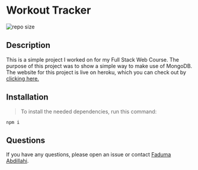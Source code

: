 # Workout Tracker
![repo size](https://img.shields.io/badge/repo%20size-327%20MB-blue)

## Description

This is a simple project I worked on for my Full Stack Web Course. The purpose of this project was to show a simple way to make use of MongoDB. The website for this project is live on heroku, which you can check out by [clicking here.](https://morning-temple-60119.herokuapp.com/?id=5f768b0a8a32e7001761b5c3)

## Installation

>To install the needed dependencies, run this command:

```
npm i
```

## Questions

If you have any questions, please open an issue or contact [Faduma Abdillahi](https://github.com/Faduma92).
